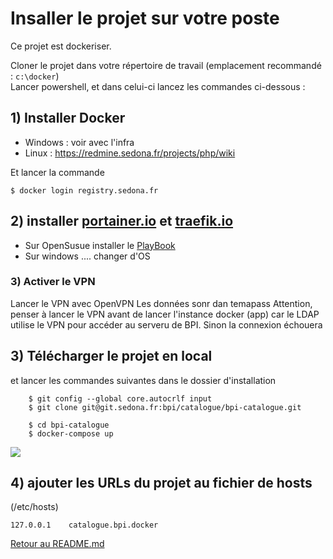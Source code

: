 Insaller le projet sur votre poste
=============

Ce projet est dockeriser.

Cloner le projet dans votre répertoire de travail (emplacement recommandé : `c:\docker`)  
Lancer powershell, et dans celui-ci lancez les commandes ci-dessous :


## 1)  Installer Docker
 * Windows :  voir avec l'infra 
 * Linux :  https://redmine.sedona.fr/projects/php/wiki

  Et lancer la commande
```
$ docker login registry.sedona.fr
```

## 2) installer [portainer.io](https://portainer.io/) et [traefik.io](https://traefik.io/)

* Sur OpenSusue installer le [PlayBook](https://git.sedona.fr/sedona/systemd-webdev-services)
* Sur windows .... changer d'OS 


### 3) Activer le VPN
Lancer le VPN avec OpenVPN
Les données sonr dan temapass
Attention, penser à lancer le VPN avant de lancer l'instance docker (app) car le LDAP utilise le VPN pour accéder au serveru de BPI.
Sinon la connexion échouera

##  3) Télécharger le projet en local 
et lancer les commandes suivantes dans le dossier d'installation
```
    $ git config --global core.autocrlf input
    $ git clone git@git.sedona.fr:bpi/catalogue/bpi-catalogue.git

    $ cd bpi-catalogue
    $ docker-compose up
```

![](portainer.png)

##  4)  ajouter les URLs du projet au fichier de hosts 

(/etc/hosts)
```
127.0.0.1    catalogue.bpi.docker
```



[Retour au README.md](../README.md) 
